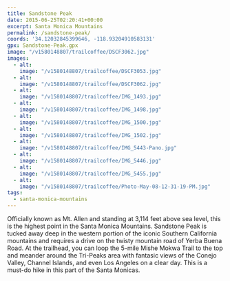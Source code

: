 ```yaml
---
title: Sandstone Peak
date: 2015-06-25T02:20:41+00:00
excerpt: Santa Monica Mountains
permalink: /sandstone-peak/
coords: '34.12032845399646, -118.93204910583131'
gpx: Sandstone-Peak.gpx
image: "/v1580148807/trailcoffee/DSCF3062.jpg"
images:
  - alt: 
    image: "/v1580148807/trailcoffee/DSCF3053.jpg"
  - alt: 
    image: "/v1580148807/trailcoffee/DSCF3062.jpg"
  - alt: 
    image: "/v1580148807/trailcoffee/IMG_1493.jpg"
  - alt: 
    image: "/v1580148807/trailcoffee/IMG_1498.jpg"
  - alt: 
    image: "/v1580148807/trailcoffee/IMG_1500.jpg"
  - alt: 
    image: "/v1580148807/trailcoffee/IMG_1502.jpg"
  - alt: 
    image: "/v1580148807/trailcoffee/IMG_5443-Pano.jpg"
  - alt: 
    image: "/v1580148807/trailcoffee/IMG_5446.jpg"
  - alt: 
    image: "/v1580148807/trailcoffee/IMG_5455.jpg"
  - alt: 
    image: "/v1580148807/trailcoffee/Photo-May-08-12-31-19-PM.jpg"
tags:
  - santa-monica-mountains
---
```

Officially known as Mt. Allen and standing at 3,114 feet above sea level, this is the highest point in the Santa Monica Mountains. Sandstone Peak is tucked away deep in the western portion of the iconic Southern California mountains and requires a drive on the twisty mountain road of Yerba Buena Road. At the trailhead, you can loop the 5-mile Mishe Mokwa Trail to the top and meander around the Tri-Peaks area with fantasic views of the Conejo Valley, Channel Islands, and even Los Angeles on a clear day. This is a must-do hike in this part of the Santa Monicas.



